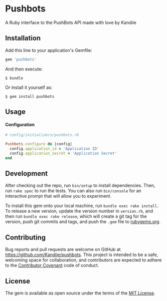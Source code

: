 # Pushbots

A Ruby interface to the PushBots API made with love by Kandiie

## Installation

Add this line to your application's Gemfile:

```ruby
gem 'pushbots'
```

And then execute:

    $ bundle

Or install it yourself as:

    $ gem install pushbots

## Usage

#### Configuration
```ruby
# config/initializers/pushbots.rb

Pushbots.configure do |config|
  config.application_id = 'Application ID'
  config.application_secret = 'Application Secret'
end
```
## Development

After checking out the repo, run `bin/setup` to install dependencies. Then, run `rake spec` to run the tests. You can also run `bin/console` for an interactive prompt that will allow you to experiment.

To install this gem onto your local machine, run `bundle exec rake install`. To release a new version, update the version number in `version.rb`, and then run `bundle exec rake release`, which will create a git tag for the version, push git commits and tags, and push the `.gem` file to [rubygems.org](https://rubygems.org).

## Contributing

Bug reports and pull requests are welcome on GitHub at https://github.com/Kandiie/pushbots. This project is intended to be a safe, welcoming space for collaboration, and contributors are expected to adhere to the [Contributor Covenant](http://contributor-covenant.org) code of conduct.


## License

The gem is available as open source under the terms of the [MIT License](http://opensource.org/licenses/MIT).

